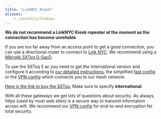 ```yaml
---
title: "LinkNYC Kiosk"
aliases:
    - /installs/linknyc
---
```


**We do not recommend a LinkNYC Kiosk repeater at the moment as the connection has become unreliable**

If you are too far away from an access point to get a good connection, you can use a directional router to connect to [Link NYC](https://link.nyc). We recommend using a [Mikrotik SXTsq G-5acD](/hardware/sxtsqg5acd/).

To use the SXTsq 5 ac you need to get the international version and configure it according to [our detailed instructions](/hardware/sxtsqg5acd), the simplified [fast config](/hardware/config/#sxtKiosk) or the [VPN config](/hardware/config/#sxtVpn) which connects you to our mesh network.

[Here is the link to buy the SXTsq.](https://www.multilink.us/SXTsq-5-ac_p_1271.html) Make sure to specify **international**.

With all these gateways we get lots of questions about security. As always, https (used by most web sites) is a secure way to transmit information across wifi. We recommend our [VPN config](/hardware/config/#sxtVpn) for end-to-end encryption for total security.
